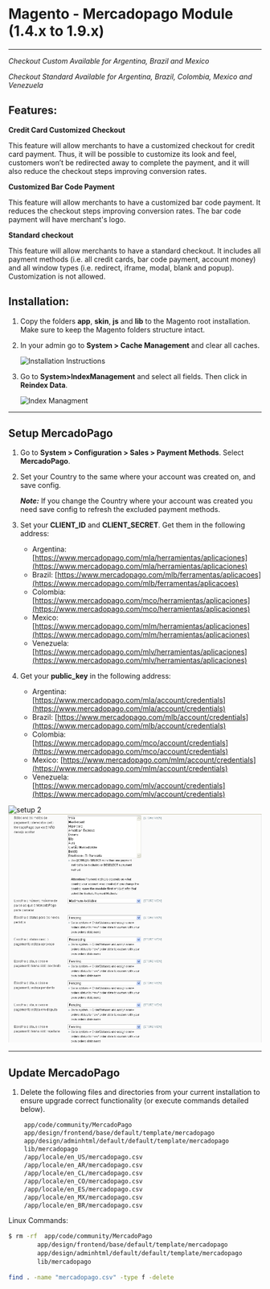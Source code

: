 # Magento - Mercadopago Module (1.4.x to 1.9.x)
---

*Checkout Custom Available for Argentina, Brazil and Mexico*

*Checkout Standard Available for Argentina, Brazil, Colombia, Mexico and Venezuela*


## Features:

**Credit Card Customized Checkout**

This feature will allow merchants to have a customized checkout for credit card
payment. Thus, it will be possible to customize its look and feel, customers won’t be
redirected away to complete the payment, and it will also reduce the checkout steps
improving conversion rates.

**Customized Bar Code Payment**

This feature will allow merchants to have a customized bar code payment. It
reduces the checkout steps improving conversion rates. The bar code payment will
have merchant's logo.

**Standard checkout**

This feature will allow merchants to have a standard checkout. It includes all
payment methods (i.e. all credit cards, bar code payment, account money) and all
window types (i.e. redirect, iframe, modal, blank and popup). Customization is not allowed.

<a name="usage"></a>
## Installation:

1. Copy the folders **app**, **skin**, **js** and **lib** to the Magento root installation. Make sure to keep the Magento folders structure intact.
2. In your admin go to **System > Cache Management** and clear all caches.

	![Installation Instructions](https://raw.github.com/mercadopago/cart-magento/master/README.img/installation.png)<br />
3. Go to **System>IndexManagement** and select all fields. Then click in **Reindex Data**.

	![Index Managment](https://raw.github.com/mercadopago/cart-magento/master/README.img/indexmanagment.png)

---
<a name="Setup"></a>
## Setup MercadoPago

1. Go to **System > Configuration > Sales > Payment Methods**. Select **MercadoPago**.

2. Set your Country to the same where your account was created on, and save config.

	***Note:*** If you change the Country where your account was created you need save config to refresh the excluded payment methods.


3. Set your **CLIENT_ID** and **CLIENT_SECRET**. Get them in the following address:

	* Argentina: [https://www.mercadopago.com/mla/herramientas/aplicaciones](https://www.mercadopago.com/mla/herramientas/aplicaciones)
	* Brazil: [https://www.mercadopago.com/mlb/ferramentas/aplicacoes](https://www.mercadopago.com/mlb/ferramentas/aplicacoes)
	* Colombia: [https://www.mercadopago.com/mco/herramientas/aplicaciones](https://www.mercadopago.com/mco/herramientas/aplicaciones)
	* Mexico: [https://www.mercadopago.com/mlm/herramientas/aplicaciones](https://www.mercadopago.com/mlm/herramientas/aplicaciones)
	* Venezuela: [https://www.mercadopago.com/mlv/herramientas/aplicaciones](https://www.mercadopago.com/mlv/herramientas/aplicaciones)

4. Get your **public_key** in the following address:

	* Argentina: [https://www.mercadopago.com/mla/account/credentials](https://www.mercadopago.com/mla/account/credentials)
	* Brazil: [https://www.mercadopago.com/mlb/account/credentials](https://www.mercadopago.com/mlb/account/credentials)
	* Colombia: [https://www.mercadopago.com/mco/account/credentials](https://www.mercadopago.com/mco/account/credentials)
	* Mexico: [https://www.mercadopago.com/mlm/account/credentials](https://www.mercadopago.com/mlm/account/credentials)
	* Venezuela: [https://www.mercadopago.com/mlv/account/credentials](https://www.mercadopago.com/mlv/account/credentials)

![setup 2](/README.img/setup1.png?raw=true)<br />
![setup 2](/README.img/setup2.png?raw=true)<br />

---
<a name="Update"></a>
## Update MercadoPago

1. Delete the following files and directories from your current installation
to ensure upgrade correct functionality (or execute commands detailed below).

        app/code/community/MercadoPago
		app/design/frontend/base/default/template/mercadopago
		app/design/adminhtml/default/default/template/mercadopago
		lib/mercadopago
        /app/locale/en_US/mercadopago.csv
        /app/locale/en_AR/mercadopago.csv
        /app/locale/en_CL/mercadopago.csv
        /app/locale/en_CO/mercadopago.csv
        /app/locale/en_ES/mercadopago.csv
        /app/locale/en_MX/mercadopago.csv
        /app/locale/en_BR/mercadopago.csv

Linux Commands:
```sh
$ rm -rf  app/code/community/MercadoPago
		app/design/frontend/base/default/template/mercadopago
		app/design/adminhtml/default/default/template/mercadopago
		lib/mercadopago
```
```sh
find . -name "mercadopago.csv" -type f -delete
```